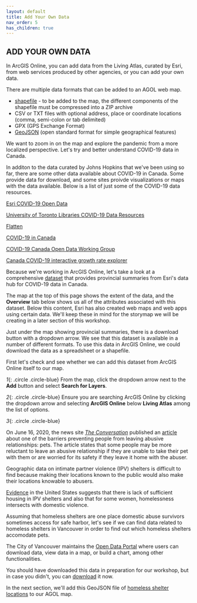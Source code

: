 ```yaml
---
layout: default
title: Add Your Own Data
nav_order: 5
has_children: true
---
```


## ADD YOUR OWN DATA

In ArcGIS Online, you can add data from the Living Atlas, curated by Esri, from web services produced by other agencies, or you can add your own data.

There are multiple data formats that can be added to an AGOL web map. 

 - [shapefile](https://desktop.arcgis.com/en/arcmap/latest/manage-data/shapefiles/what-is-a-shapefile.htm) - to be added to the map, the different components of the shapefile must be compressed into a ZIP archive
 - CSV or TXT files with optional address, place or coordinate locations (comma, semi-colon or tab delimited)
 - GPX (GPS Exchange Format)
 - [GeoJSON](https://geojson.org/) (open standard format for simple geographical features)
 
We want to zoom in on the map and explore the pandemic from a more localized perspective. Let's try and better understand COVID-19 data in Canada. 

In additon to the data curated by Johns Hopkins that we've been using so far, there are some other data available about COVID-19 in Canada. Some provide data for download, and some sites proivde visualizations or maps with the data available. Below is a list of just some of the COVID-19 data resources.

[Esri COVID-19 Open Data](https://resources-covid19canada.hub.arcgis.com/pages/open-data)

[University of Toronto Libraries COVID-19 Data Resources](https://mdl.library.utoronto.ca/covid-19/resources)

[Flatten](https://www.flatten.ca/)

[COVID-19 in Canada](https://art-bd.shinyapps.io/covid19canada/)

[COVID-19 Canada Open Data Working Group](https://opencovid.ca/)

[Canada COVID-19 interactive growth rate explorer](https://mountainmath.ca/shiny/canada_covid-19/?_inputs_&level=%22province%22&metric=%22Confirmed%22&province=%2201%22&start_cutoff=100)

Because we're working in ArcGIS Online, let's take a look at a comprehensive [dataset](https://resources-covid19canada.hub.arcgis.com/datasets/provincial-summaries) that provides provincial summaries from Esri's data hub for COVID-19 data in Canada.

The map at the top of this page shows the extent of the data, and the **Overview** tab below shows us all of the attributes associated with this dataset. Below this content, Esri has also created web maps and web apps  using certain data. We'll keep these in mind for the storymap we will be creating in a later section of this workshop.

Just under the map showing provincial summaries, there is a download button with a dropdown arrow. We see that this dataset is available in a number of different formats. To use this data in ArcGIS Online, we could download the data as a spreadsheet or a shapefile.

First let's check and see whether we can add this dataset from ArcGIS Online itself to our map.

*1*{: .circle .circle-blue} From the map, click the dropdown arrow next to the **Add** button and select **Search for Layers**.  

*2*{: .circle .circle-blue} Ensure you are searching ArcGIS Online by clicking the dropdown arrow and selecting **ArcGIS Online** below **Living Atlas** among the list of options. 

*3*{: .circle .circle-blue} 


On June 16, 2020, the news site [*The Conversation*](https://theconversation.com/ca) published an [article](https://theconversation.com/people-in-abusive-relationships-face-many-barriers-to-leaving-pets-should-not-be-one-139540?utm_medium=email&utm_campaign=Latest%20from%20The%20Conversation%20for%20June%2017%202020&utm_content=Latest%20from%20The%20Conversation%20for%20June%2017%202020+CID_e7708191b09d4919198c361914f475ff&utm_source=campaign_monitor_ca&utm_term=pets%20should%20not%20be%20one) about one of the barriers preventing people from leaving abusive relationships: pets. The article states that some people may be more reluctant to leave an abusive relationship if they are unable to take their pet with them or are worried for its safety if they leave it home with the abuser.

Geographic data on intimate partner violence (IPV) shelters is difficult to find because making their locations known to the public would also make their locations knowable to abusers. 

[Evidence](https://www.acf.hhs.gov/fysb/resource/dv-homelessness-stats-2016) in the United States suggests that there is lack of sufficient housing in IPV shelters and also that for some women, homelessness intersects with domestic violence.

Assuming that homeless shelters are one place domestic abuse survivors sometimes access for safe harbor, let's see if we can find data related to homeless shelters in Vancouver in order to find out which homeless shelters accomodate pets.

The City of Vancouver maintains the [Open Data Portal](https://opendata.vancouver.ca/pages/home/) where users can download data, view data in a map, or build a chart, among other functionalities.

You should have downloaded this data in preparation for our workshop, but in case you didn't, you can [download](https://opendata.vancouver.ca/explore/dataset/homeless-shelter-locations/download/?format=geojson&timezone=America/Los_Angeles&lang=en) it now. 

In the next section, we'll add this GeoJSON file of [homeless shelter locations](https://opendata.vancouver.ca/explore/dataset/homeless-shelter-locations/export/) to our AGOL map.

